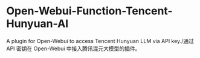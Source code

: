 # Open-Webui-Function-Tencent-Hunyuan-AI
A plugin for Open-Webui to access Tencent Hunyuan LLM via API key./通过 API 密钥在 Open-Webui 中接入腾讯混元大模型的插件。
